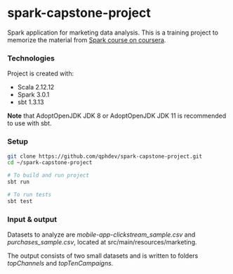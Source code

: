 # spark-capstone-project
Spark application for marketing data analysis.
This is a training project to memorize the material from [Spark course on coursera](https://www.coursera.org/learn/scala-spark-big-data/home/welcome). 

### Technologies
Project is created with:
* Scala 2.12.12
* Spark 3.0.1
* sbt 1.3.13

__Note__ that AdoptOpenJDK JDK 8 or AdoptOpenJDK JDK 11 is recommended to use with sbt.

### Setup
```bash
git clone https://github.com/qphdev/spark-capstone-project.git
cd ~/spark-capstone-project

# To build and run project
sbt run

# To run tests
sbt test
```

### Input & output
Datasets to analyze are _mobile-app-clickstream_sample.csv_ and _purchases_sample.csv_, located at src/main/resources/marketing.

The output consists of two small datasets and is written to folders _topChannels_ and _topTenCampaigns_.